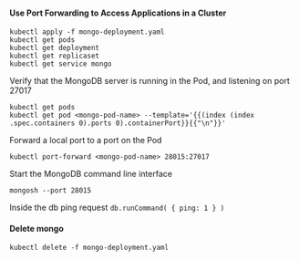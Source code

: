 #### Use Port Forwarding to Access Applications in a Cluster

```shell
kubectl apply -f mongo-deployment.yaml
kubectl get pods
kubectl get deployment
kubectl get replicaset
kubectl get service mongo
```

Verify that the MongoDB server is running in the Pod, and listening on port 27017
```shell
kubectl get pods
kubectl get pod <mongo-pod-name> --template='{{(index (index .spec.containers 0).ports 0).containerPort}}{{"\n"}}'
```

Forward a local port to a port on the Pod
```shell
kubectl port-forward <mongo-pod-name> 28015:27017
```

Start the MongoDB command line interface
```shell
mongosh --port 28015
```

Inside the db ping request `db.runCommand( { ping: 1 } )`

#### Delete mongo
```shell
kubectl delete -f mongo-deployment.yaml
```